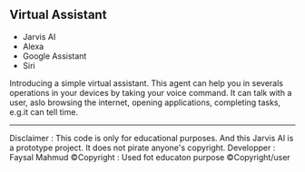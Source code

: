 ## Virtual Assistant
* Jarvis AI
* Alexa
* Google Assistant
* Siri

Introducing a simple virtual assistant. This agent can help you in severals operations in your devices by taking your voice command. It can talk with a user, aslo browsing the internet, opening applications, completing tasks, e.g.it can tell time.

___________________________________________________________________________________________________________________

Disclaimer  : This code is only for educational purposes. And this Jarvis AI is a prototype project.
              It does not pirate anyone's copyright.
Developper  : Faysal Mahmud
©Copyright  : Used fot educaton purpose ©Copyright/user 
